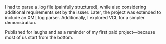 I had to parse a .log file (painfully structured), while also considering additional requirements set by the issuer. Later, the project was extended to include an XML log parser.
Additionally, I explored VCL for a simpler demonstration.

Published for laughs and as a reminder of my first paid project—because most of us start from the bottom.
